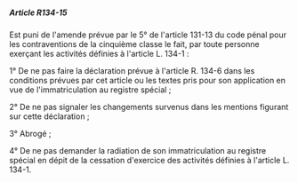 ##### Article R134-15

Est puni de l'amende prévue par le 5° de l'article 131-13 du code pénal pour les contraventions de la cinquième classe le fait, par toute personne exerçant les activités définies à l'article L. 134-1 :

1° De ne pas faire la déclaration prévue à l'article R. 134-6 dans les conditions prévues par cet article ou les textes pris pour son application en vue de l'immatriculation au registre spécial ;

2° De ne pas signaler les changements survenus dans les mentions figurant sur cette déclaration ;

3° Abrogé ;

4° De ne pas demander la radiation de son immatriculation au registre spécial en dépit de la cessation d'exercice des activités définies à l'article L. 134-1.

